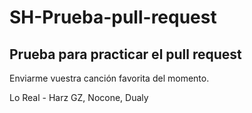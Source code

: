 # SH-Prueba-pull-request

<h2>Prueba para practicar el pull request</h2>

Enviarme vuestra canción favorita del momento.

Lo Real - Harz GZ, Nocone, Dualy
